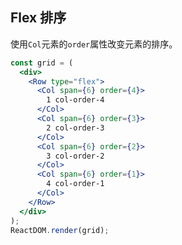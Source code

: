 ## Flex 排序 

使用`Col`元素的`order`属性改变元素的排序。

<!--start-code-->

```jsx
const grid = (
  <div>
    <Row type="flex">
      <Col span={6} order={4}>
        1 col-order-4
      </Col>
      <Col span={6} order={3}>
        2 col-order-3
      </Col>
      <Col span={6} order={2}>
        3 col-order-2
      </Col>
      <Col span={6} order={1}>
        4 col-order-1
      </Col>
    </Row>
  </div>
);
ReactDOM.render(grid);
```

<!--end-code-->
